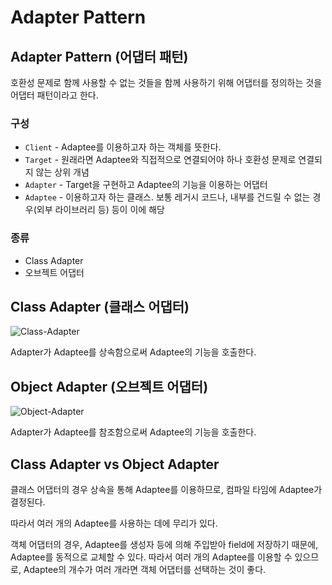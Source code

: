 # Adapter Pattern

## Adapter Pattern (어댑터 패턴)

호환성 문제로 함께 사용할 수 없는 것들을 함께 사용하기 위해 어댑터를 정의하는 것을 어댑터 패턴이라고 한다.

### 구성

* `Client` - Adaptee를 이용하고자 하는 객체를 뜻한다.
* `Target` - 원래라면 Adaptee와 직접적으로 연결되어야 하나 호환성 문제로 연결되지 않는 상위 개념
* `Adapter` - Target을 구현하고 Adaptee의 기능을 이용하는 어댑터
* `Adaptee` - 이용하고자 하는 클래스. 보통 레거시 코드나, 내부를 건드릴 수 없는 경우(외부 라이브러리 등) 등이 이에 해당

### 종류

* Class Adapter
* 오브젝트 어댑터

## Class Adapter (클래스 어댑터)

![Class-Adapter](imgs/adapter-pattern-\(0\).png)

Adapter가 Adaptee를 상속함으로써 Adaptee의 기능을 호출한다.

## Object Adapter (오브젝트 어댑터)

![Object-Adapter](imgs/adapter-pattern-\(1\).png)

Adapter가 Adaptee를 참조함으로써 Adaptee의 기능을 호출한다.

## Class Adapter vs Object Adapter

클래스 어댑터의 경우 상속을 통해 Adaptee를 이용하므로, 컴파일 타임에 Adaptee가 결정된다.

따라서 여러 개의 Adaptee를 사용하는 데에 무리가 있다.

객체 어댑터의 경우, Adaptee를 생성자 등에 의해 주입받아 field에 저장하기 때문에, Adaptee를 동적으로 교체할 수 있다. 따라서 여러 개의 Adaptee를 이용할 수 있으므로, Adaptee의 개수가 여러 개라면 객체 어댑터를 선택하는 것이 좋다.
